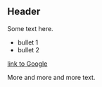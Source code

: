 ## Header

Some text here.

* bullet 1
* bullet 2

[link to Google](http://google.com)

More and more and more text.